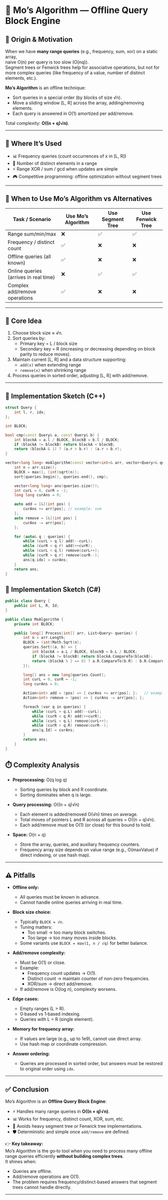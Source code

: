 # 🧠 Mo’s Algorithm — Offline Query Block Engine

## 📜 Origin & Motivation
When we have **many range queries** (e.g., frequency, sum, xor) on a static array,  
naive O(n) per query is too slow (O(nq)).  
Segment trees or Fenwick trees help for associative operations, but not for more complex queries (like frequency of a value, number of distinct elements, etc.).

**Mo’s Algorithm** is an offline technique:  
- Sort queries in a special order (by blocks of size √n).  
- Move a sliding window [L, R] across the array, adding/removing elements.  
- Each query is answered in O(1) amortized per add/remove.  

Total complexity: **O((n + q)√n)**.

---

## 🧩 Where It’s Used
- 📊 Frequency queries (count occurrences of x in [L, R])  
- 🔢 Number of distinct elements in a range  
- ⚡ Range XOR / sum / gcd when updates are simple  
- 🎮 Competitive programming: offline optimization without segment trees  

---

## 🔁 When to Use Mo’s Algorithm vs Alternatives

| Task / Scenario                  | Use Mo’s Algorithm | Use Segment Tree | Use Fenwick Tree |
|----------------------------------|--------------------|------------------|------------------|
| Range sum/min/max                | ❌                 | ✅               | ✅               |
| Frequency / distinct count       | ✅                 | ❌               | ❌               |
| Offline queries (all known)      | ✅                 | ❌               | ❌               |
| Online queries (arrives in real time) | ❌            | ✅               | ✅               |
| Complex add/remove operations    | ✅                 | ❌               | ❌               |

---

## 🧱 Core Idea
1. Choose block size ≈ √n.  
2. Sort queries by:  
   - Primary key = L / block size  
   - Secondary key = R (increasing or decreasing depending on block parity to reduce moves).  
3. Maintain current [L, R] and a data structure supporting:  
   - `add(x)` when extending range  
   - `remove(x)` when shrinking range  
4. Process queries in sorted order, adjusting [L, R] with add/remove.  

---

## 🚀 Implementation Sketch (C++)

```cpp
struct Query {
    int l, r, idx;
};

int BLOCK;

bool cmp(const Query& a, const Query& b) {
    int blockA = a.l / BLOCK, blockB = b.l / BLOCK;
    if (blockA != blockB) return blockA < blockB;
    return (blockA & 1) ? (a.r > b.r) : (a.r < b.r);
}

vector<long long> moAlgorithm(const vector<int>& arr, vector<Query>& queries) {
    int n = arr.size();
    BLOCK = max(1, (int)sqrt(n));
    sort(queries.begin(), queries.end(), cmp);

    vector<long long> ans(queries.size());
    int curL = 0, curR = -1;
    long long curAns = 0;

    auto add = [&](int pos) {
        curAns += arr[pos]; // example: sum
    };
    auto remove = [&](int pos) {
        curAns -= arr[pos];
    };

    for (auto& q : queries) {
        while (curL > q.l) add(--curL);
        while (curR < q.r) add(++curR);
        while (curL < q.l) remove(curL++);
        while (curR > q.r) remove(curR--);
        ans[q.idx] = curAns;
    }
    return ans;
}
```

## 🚀 Implementation Sketch (C#)
```cpp
public class Query {
    public int L, R, Id;
}

public class MoAlgorithm {
    private int BLOCK;

    public long[] Process(int[] arr, List<Query> queries) {
        int n = arr.Length;
        BLOCK = (int)Math.Sqrt(n);
        queries.Sort((a, b) => {
            int blockA = a.L / BLOCK, blockB = b.L / BLOCK;
            if (blockA != blockB) return blockA.CompareTo(blockB);
            return (blockA % 2 == 0) ? a.R.CompareTo(b.R) : b.R.CompareTo(a.R);
        });

        long[] ans = new long[queries.Count];
        int curL = 0, curR = -1;
        long curAns = 0;

        Action<int> add = (pos) => { curAns += arr[pos]; };   // example: sum
        Action<int> remove = (pos) => { curAns -= arr[pos]; };

        foreach (var q in queries) {
            while (curL > q.L) add(--curL);
            while (curR < q.R) add(++curR);
            while (curL < q.L) remove(curL++);
            while (curR > q.R) remove(curR--);
            ans[q.Id] = curAns;
        }
        return ans;
    }
}
```

## ⏱️ Complexity Analysis

- **Preprocessing:** O(q log q)  
  - Sorting queries by block and R coordinate.  
  - Sorting dominates when q is large.  

- **Query processing:** O((n + q)√n)  
  - Each element is added/removed O(√n) times on average.  
  - Total moves of pointers L and R across all queries = O((n + q)√n).  
  - Each add/remove must be O(1) (or close) for this bound to hold.  

- **Space:** O(n + q)  
  - Store the array, queries, and auxiliary frequency counters.  
  - Frequency array size depends on value range (e.g., O(maxValue) if direct indexing, or use hash map).  

---

## ⚠️ Pitfalls

- **Offline only:**  
  - All queries must be known in advance.  
  - Cannot handle online queries arriving in real time.  

- **Block size choice:**  
  - Typically `BLOCK = √n`.  
  - Tuning matters:  
    - Too small → too many block switches.  
    - Too large → too many moves inside blocks.  
  - Some variants use `BLOCK = max(1, n / √q)` for better balance.  

- **Add/remove complexity:**  
  - Must be O(1) or close.  
  - Example:  
    - Frequency count updates → O(1).  
    - Distinct count → maintain counter of non‑zero frequencies.  
    - XOR/sum → direct add/remove.  
  - If add/remove is O(log n), complexity worsens.  

- **Edge cases:**  
  - Empty ranges (L > R).  
  - 0‑based vs 1‑based indexing.  
  - Queries with L = R (single element).  

- **Memory for frequency array:**  
  - If values are large (e.g., up to 1e9), cannot use direct array.  
  - Use hash map or coordinate compression.  

- **Answer ordering:**  
  - Queries are processed in sorted order, but answers must be restored to original order using `idx`.  

---

## ✅ Conclusion

Mo’s Algorithm is an **Offline Query Block Engine**:

- ⚡ Handles many range queries in **O((n + q)√n)**.  
- 📊 Works for frequency, distinct count, XOR, sum, etc.  
- 🔗 Avoids heavy segment tree or Fenwick tree implementations.  
- 🛡️ Deterministic and simple once `add/remove` are defined.  

👉 **Key takeaway:**  
Mo’s Algorithm is the go‑to tool when you need to process many offline range queries efficiently **without building complex trees**.  
It shines when:  
- Queries are offline.  
- Add/remove operations are O(1).  
- The problem requires frequency/distinct‑based answers that segment trees cannot handle directly.


---
